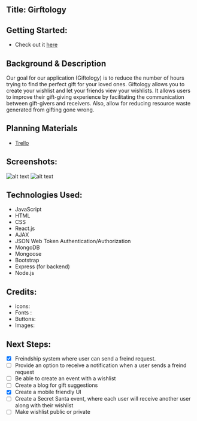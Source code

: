 ## __Title: Girftology__ 

## Getting Started: #
  * Check out it [here]()

## Background & Description
Our goal for our application (Giftology) is to reduce the number of hours trying to find the perfect gift for your loved ones.
Giftology allows you to create your wishlist and let your friends view your wishlists.
It allows users to improve their gift-giving experience by facilitating the communication between gift-givers and receivers.
Also, allow for reducing resource waste generated from gifting gone wrong.

## Planning Materials
  * [Trello](https://trello.com/b/HzfImzvi/giftology) 

## Screenshots: 
 ![alt text]()
 ![alt text]()

## Technologies Used: 
  * JavaScript
  * HTML
  * CSS
  * React.js
  * AJAX
  * JSON Web Token Authentication/Authorization
  * MongoDB
  * Mongoose
  * Bootstrap
  * Express (for backend)
  * Node.js

## Credits: 
  * icons: 
  * Fonts : 
  * Buttons: 
  * Images: 

## Next Steps: 
  - [x] Freindship system where user can send a freind request.
  - [ ] Provide an option to receive a notification when a user sends a freind request
  - [ ] Be able to create an event with a wishlist
  - [ ] Create a blog for gift suggestions
  - [x] Create a mobile friendly UI
  - [ ] Create a Secret Santa event, where each user will receive another user along with their wishlist
  - [ ] Make wishlist public or private
